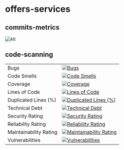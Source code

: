 # offers-services

## commits-metrics

![Alt](https://repobeats.axiom.co/api/embed/d4cf7922479fcc3027db9951a907371eb1e94a68.svg "Repobeats analytics image")

## code-scanning

|                        |                                                                                                                                                                                                                |
|------------------------|----------------------------------------------------------------------------------------------------------------------------------------------------------------------------------------------------------------|
| Bugs                   | [![Bugs](https://sonarcloud.io/api/project_badges/measure?project=rock-hu_offers-services&metric=bugs)](https://sonarcloud.io/summary/new_code?id=rock-hu_offers-services)                                     |
| Code Smells            | [![Code Smells](https://sonarcloud.io/api/project_badges/measure?project=rock-hu_offers-services&metric=code_smells)](https://sonarcloud.io/summary/new_code?id=rock-hu_offers-services)                       |
| Coverage               | [![Coverage](https://sonarcloud.io/api/project_badges/measure?project=rock-hu_offers-services&metric=coverage)](https://sonarcloud.io/summary/new_code?id=rock-hu_offers-services)                             |
| Lines of Code          | [![Lines of Code](https://sonarcloud.io/api/project_badges/measure?project=rock-hu_offers-services&metric=ncloc)](https://sonarcloud.io/summary/new_code?id=rock-hu_offers-services)                           |
| Duplicated Lines (%)   | [![Duplicated Lines (%)](https://sonarcloud.io/api/project_badges/measure?project=rock-hu_offers-services&metric=duplicated_lines_density)](https://sonarcloud.io/summary/new_code?id=rock-hu_offers-services) |
| Technical Debt         | [![Technical Debt](https://sonarcloud.io/api/project_badges/measure?project=rock-hu_offers-services&metric=sqale_index)](https://sonarcloud.io/summary/new_code?id=rock-hu_offers-services)                    |
| Security Rating        | [![Security Rating](https://sonarcloud.io/api/project_badges/measure?project=rock-hu_offers-services&metric=security_rating)](https://sonarcloud.io/summary/new_code?id=rock-hu_offers-services)               |
| Reliability Rating     | [![Reliability Rating](https://sonarcloud.io/api/project_badges/measure?project=rock-hu_offers-services&metric=reliability_rating)](https://sonarcloud.io/summary/new_code?id=rock-hu_offers-services)         |
| Maintainability Rating | [![Maintainability Rating](https://sonarcloud.io/api/project_badges/measure?project=rock-hu_offers-services&metric=sqale_rating)](https://sonarcloud.io/summary/new_code?id=rock-hu_offers-services)           |
| Vulnerabilities        | [![Vulnerabilities](https://sonarcloud.io/api/project_badges/measure?project=rock-hu_offers-services&metric=vulnerabilities)](https://sonarcloud.io/summary/new_code?id=rock-hu_offers-services)               |

